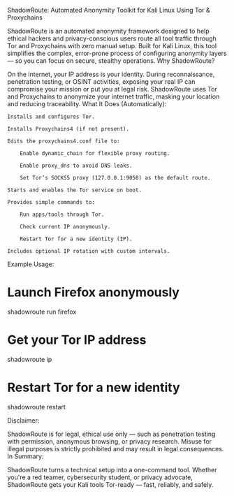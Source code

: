 ShadowRoute: Automated Anonymity Toolkit for Kali Linux Using Tor & Proxychains

ShadowRoute is an automated anonymity framework designed to help ethical hackers and privacy-conscious users route all tool traffic through Tor and Proxychains with zero manual setup. Built for Kali Linux, this tool simplifies the complex, error-prone process of configuring anonymity layers — so you can focus on secure, stealthy operations.
Why ShadowRoute?

On the internet, your IP address is your identity. During reconnaissance, penetration testing, or OSINT activities, exposing your real IP can compromise your mission or put you at legal risk. ShadowRoute uses Tor and Proxychains to anonymize your internet traffic, masking your location and reducing traceability.
What It Does (Automatically):

    Installs and configures Tor.

    Installs Proxychains4 (if not present).

    Edits the proxychains4.conf file to:

        Enable dynamic_chain for flexible proxy routing.

        Enable proxy_dns to avoid DNS leaks.

        Set Tor’s SOCKS5 proxy (127.0.0.1:9050) as the default route.

    Starts and enables the Tor service on boot.

    Provides simple commands to:

        Run apps/tools through Tor.

        Check current IP anonymously.

        Restart Tor for a new identity (IP).

    Includes optional IP rotation with custom intervals.

Example Usage:

# Launch Firefox anonymously
shadowroute run firefox

# Get your Tor IP address
shadowroute ip

# Restart Tor for a new identity
shadowroute restart

Disclaimer:

ShadowRoute is for legal, ethical use only — such as penetration testing with permission, anonymous browsing, or privacy research. Misuse for illegal purposes is strictly prohibited and may result in legal consequences.
In Summary:

ShadowRoute turns a technical setup into a one-command tool. Whether you're a red teamer, cybersecurity student, or privacy advocate, ShadowRoute gets your Kali tools Tor-ready — fast, reliably, and safely.
